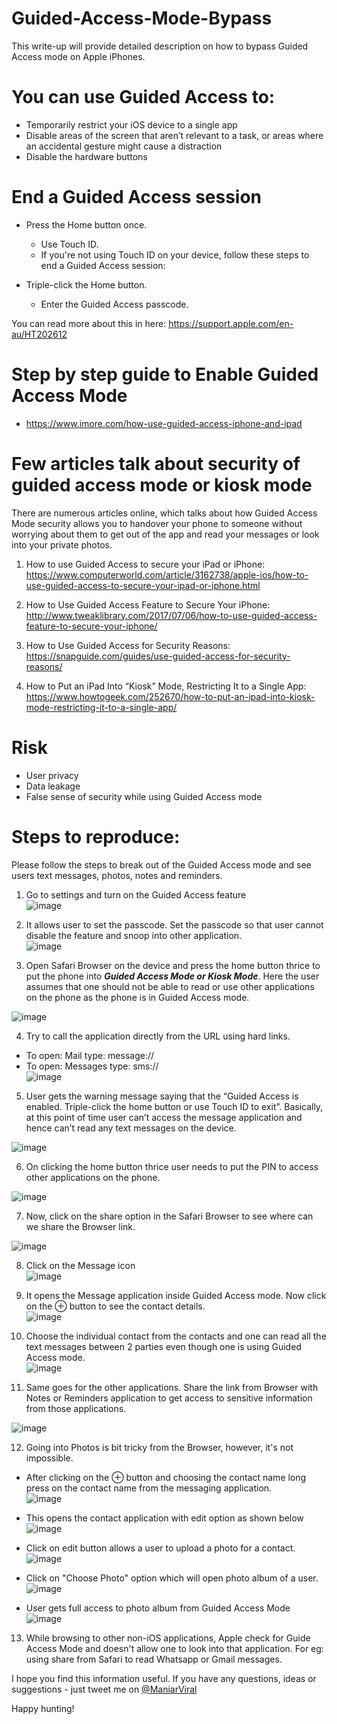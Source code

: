 # Guided-Access-Mode-Bypass
This write-up will provide detailed description on how to bypass Guided Access mode on Apple iPhones. 

# You can use Guided Access to:

- Temporarily restrict your iOS device to a single app
- Disable areas of the screen that aren’t relevant to a task, or areas where an accidental gesture might cause a distraction
- Disable the hardware buttons

# End a Guided Access session
- Press the Home button once.
    - Use Touch ID.
    - If you're not using Touch ID on your device, follow these steps to end a Guided Access session:

- Triple-click the Home button.
  - Enter the Guided Access passcode.

You can read more about this in here: https://support.apple.com/en-au/HT202612

# Step by step guide to Enable Guided Access Mode

- https://www.imore.com/how-use-guided-access-iphone-and-ipad

# Few articles talk about security of guided access mode or kiosk mode
There are numerous articles online, which talks about how Guided Access Mode security allows you to handover your phone to someone without worrying about them to get out of the app and read your messages or look into your private photos.

1) How to use Guided Access to secure your iPad or iPhone: 
https://www.computerworld.com/article/3162738/apple-ios/how-to-use-guided-access-to-secure-your-ipad-or-iphone.html

2) How to Use Guided Access Feature to Secure Your iPhone: 
http://www.tweaklibrary.com/2017/07/06/how-to-use-guided-access-feature-to-secure-your-iphone/

3) How to Use Guided Access for Security Reasons: 
https://snapguide.com/guides/use-guided-access-for-security-reasons/

4) How to Put an iPad Into “Kiosk” Mode, Restricting It to a Single App:
https://www.howtogeek.com/252670/how-to-put-an-ipad-into-kiosk-mode-restricting-it-to-a-single-app/

# Risk
- User privacy
- Data leakage
- False sense of security while using Guided Access mode

# Steps to reproduce:

Please follow the steps to break out of the Guided Access mode and see users text messages, photos, notes and reminders.

1)  Go to settings and turn on the Guided Access feature <br>
![image](https://user-images.githubusercontent.com/3501170/39089917-8d8c3616-4614-11e8-9481-33c64389dd4a.png)

2) It allows user to set the passcode. Set the passcode so that user cannot disable the feature and snoop into other application.<br>
![image](https://user-images.githubusercontent.com/3501170/39089927-dbc1b874-4614-11e8-99c7-29764e101d3b.png)

3) Open Safari Browser on the device and press the home button thrice to put the phone into <B><I>Guided Access Mode or Kiosk Mode</I></B>. Here the user assumes that one should not be able to read or use other applications on the phone as the phone is in Guided Access mode. <br>

![image](https://user-images.githubusercontent.com/3501170/39089937-2f67aaec-4615-11e8-9d18-4009f05b4274.png)

4) Try to call the application directly from the URL using hard links. <Br>
- To open: Mail type: message:// <Br>
- To open: Messages type: sms:// <Br>
![image](https://user-images.githubusercontent.com/3501170/39090144-379786b0-461a-11e8-8963-6ac92ff35dac.png) <Br>
    
5) User gets the warning message saying that the “Guided Access is enabled. Triple-click the home button or use Touch ID to exit”. Basically, at this point of time user can’t access the message application and hence can’t read any text messages on the device.<br>

![image](https://user-images.githubusercontent.com/3501170/39090201-c1485ffa-461b-11e8-834b-87d98967b12e.png)

6) On clicking the home button thrice user needs to put the PIN to access other applications on the phone.<br>

![image](https://user-images.githubusercontent.com/3501170/39090210-01582d00-461c-11e8-9f7b-f75a467bd58b.png)

7) Now, click on the share option in the Safari Browser to see where can we share the Browser link.<br>

![image](https://user-images.githubusercontent.com/3501170/39090285-7b6aeac2-461e-11e8-919e-be5d18a57699.png)

8) Click on the Message icon<br>
![image](https://user-images.githubusercontent.com/3501170/39090220-3fb985a8-461c-11e8-98da-132bf8ec25cc.png)

9) It opens the Message application inside Guided Access mode. Now click on the ⊕ button to see the contact details.<br>
![image](https://user-images.githubusercontent.com/3501170/39090223-618862e4-461c-11e8-8e2f-79ebab5040b6.png)

10) Choose the individual contact from the contacts and one can read all the text messages between 2 parties even though one is using Guided Access mode.<br>
![image](https://user-images.githubusercontent.com/3501170/39090235-c0f58fb8-461c-11e8-841e-1d5b361a2161.png)

11) Same goes for the other applications. Share the link from Browser with Notes or Reminders application to get access to sensitive information from those applications.<br>

![image](https://user-images.githubusercontent.com/3501170/39090258-7a38afb4-461d-11e8-801c-8cacd93fe5db.png)

12) Going into Photos is bit tricky from the Browser, however, it's not impossible.
- After clicking on the ⊕ button and choosing the contact name long press on the contact name from the messaging application. <br>
![image](https://user-images.githubusercontent.com/3501170/39128185-793f02c4-474a-11e8-827c-31e35bc81bc6.png)

- This opens the contact application with edit option as shown below <br>
![image](https://user-images.githubusercontent.com/3501170/39128529-5a50c752-474b-11e8-82ea-659fda762201.png)

- Click on edit button allows a user to upload a photo for a contact.
![image](https://user-images.githubusercontent.com/3501170/39129462-e4795370-474d-11e8-8f31-bdc3fe17a873.png)

- Click on "Choose Photo" option which will open photo album of a user.
![image](https://user-images.githubusercontent.com/3501170/39129666-67471d28-474e-11e8-8fba-5df3601c7d38.png)

- User gets full access to photo album from Guided Access Mode
![image](https://user-images.githubusercontent.com/3501170/39129812-c7abdd02-474e-11e8-9140-300bdecffc1f.png)

13) While browsing to other non-iOS applications, Apple check for Guide Access Mode and doesn't allow one to look into that application.
For eg: using share from Safari to read Whatsapp or Gmail messages.

I hope you find this information useful. If you have any questions, ideas or suggestions - just tweet me on [@ManiarViral](https://twitter.com/maniarviral)

Happy hunting!



